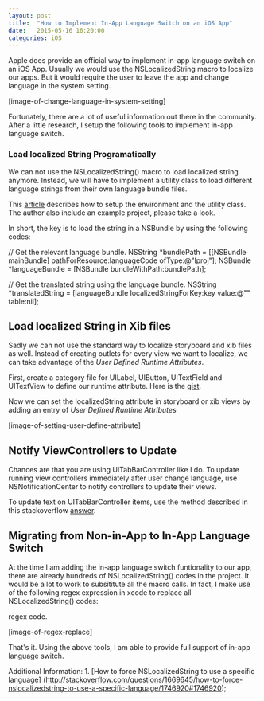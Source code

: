 ```yaml
---
layout: post
title:  "How to Implement In-App Language Switch on an iOS App"
date:   2015-05-16 16:20:00
categories: iOS
---
```


Apple does provide an official way to implement in-app language switch on an
iOS App. Usually we would use the NSLocalizedString macro to localize our
apps. But it would require the user to leave the app and change language in the system setting.

[image-of-change-language-in-system-setting]

Fortunately, there are a lot of useful information out there in the community. After a little research, I setup the following tools to implement in-app language switch.

### Load localized String Programatically

We can not use the NSLocalizedString() macro to load localized string anymore.
Instead, we will have to implement a utility class to load different language
strings from their own language bundle files. 

This
[article](http://createdineden.com/blog/2014/december/12/language-changer-in-app-language-selection-in-ios/) describes how to setup the environment and the utility class. The author also include an example project, please take a look. 

In short, the key is to load the string in a NSBundle by using the following
codes:

  // Get the relevant language bundle.
  NSString *bundlePath = [[NSBundle mainBundle]
  pathForResource:languageCode ofType:@"lproj"];
  NSBundle *languageBundle = [NSBundle bundleWithPath:bundlePath];
              
  // Get the translated string using the language bundle.
  NSString *translatedString = [languageBundle
  localizedStringForKey:key value:@"" table:nil];

## Load localized String in Xib files

Sadly we can not use the standard way to localize storyboard and xib files as
well. Instead of creating outlets for every view we want to localize, we can
take advantage of the *User Defined Runtime Attributes*.

First, create a category file for UILabel, UIButton, UITextField and 
UITextView to define our runtime attribute. Here is the [gist](link-to-gist).

Now we can set the localizedString attribute in storyboard or xib views by
adding an entry of *User Defined Runtime Attributes*

[image-of-setting-user-define-attribute]

## Notify ViewControllers to Update

Chances are that you are using UITabBarController like I do. To update
running view controllers immediately after user change language, use
NSNotificationCenter to notify controllers to update their views.

To update text on UITabBarController items, use the method described in this
stackoverflow
[answer](http://stackoverflow.com/questions/26683260/reload-tabbarcontroller-after-switching-language).

## Migrating from Non-in-App to In-App Language Switch

At the time I am adding the in-app language switch funtionality to our app,
there are already hundreds of NSLocalizedString() codes in the project. It
would be a lot to work to subsititute all the macro calls. In fact, I make use
of the following regex expression in xcode to replace all NSLocalizedString()
codes:

regex code.

[image-of-regex-replace]

That's it. Using the above tools, I am able to provide full support of in-app
language switch.


Additional Information:
1.
[How to force NSLocalizedString to use a specific language] (http://stackoverflow.com/questions/1669645/how-to-force-nslocalizedstring-to-use-a-specific-language/1746920#1746920);
